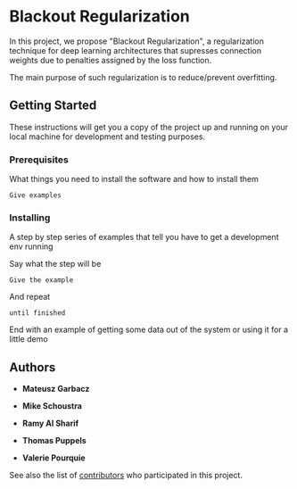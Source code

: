 # Blackout Regularization
In this project, we propose "Blackout Regularization", a regularization technique for deep learning architectures that supresses connection weights due to penalties assigned by the loss function.

The main purpose of such regularization is to reduce/prevent overfitting.

## Getting Started

These instructions will get you a copy of the project up and running on your local machine for development and testing purposes. 

### Prerequisites

What things you need to install the software and how to install them

```
Give examples
```

### Installing

A step by step series of examples that tell you have to get a development env running

Say what the step will be

```
Give the example
```

And repeat

```
until finished
```

End with an example of getting some data out of the system or using it for a little demo

## Authors

* **Mateusz Garbacz**

* **Mike Schoustra**

* **Ramy Al Sharif**

* **Thomas Puppels**

* **Valerie Pourquie**

See also the list of [contributors](https://github.com/ramyalsharif/blackout_regularization/contributors) who participated in this project.


